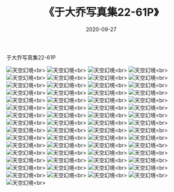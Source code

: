 ﻿---
layout: post
title: 《于大乔写真集22-61P》
date: 2020-09-27
img: http://photo.orgx.cf/性感/2020/于大乔写真集22-61P/000.jpg
tags: [美女,性感,泳衣]
---

于大乔写真集22-61P



![天空幻境](http://photo.orgx.cf/性感/2020/于大乔写真集22-61P/001.jpg''天空幻境'')<br>
![天空幻境](http://photo.orgx.cf/性感/2020/于大乔写真集22-61P/002.jpg''天空幻境'')<br>
![天空幻境](http://photo.orgx.cf/性感/2020/于大乔写真集22-61P/003.jpg''天空幻境'')<br>
![天空幻境](http://photo.orgx.cf/性感/2020/于大乔写真集22-61P/004.jpg''天空幻境'')<br>
![天空幻境](http://photo.orgx.cf/性感/2020/于大乔写真集22-61P/005.jpg''天空幻境'')<br>
![天空幻境](http://photo.orgx.cf/性感/2020/于大乔写真集22-61P/006.jpg''天空幻境'')<br>
![天空幻境](http://photo.orgx.cf/性感/2020/于大乔写真集22-61P/007.jpg''天空幻境'')<br>
![天空幻境](http://photo.orgx.cf/性感/2020/于大乔写真集22-61P/008.jpg''天空幻境'')<br>
![天空幻境](http://photo.orgx.cf/性感/2020/于大乔写真集22-61P/009.jpg''天空幻境'')<br>
![天空幻境](http://photo.orgx.cf/性感/2020/于大乔写真集22-61P/010.jpg''天空幻境'')<br>
![天空幻境](http://photo.orgx.cf/性感/2020/于大乔写真集22-61P/011.jpg''天空幻境'')<br>
![天空幻境](http://photo.orgx.cf/性感/2020/于大乔写真集22-61P/012.jpg''天空幻境'')<br>
![天空幻境](http://photo.orgx.cf/性感/2020/于大乔写真集22-61P/013.jpg''天空幻境'')<br>
![天空幻境](http://photo.orgx.cf/性感/2020/于大乔写真集22-61P/014.jpg''天空幻境'')<br>
![天空幻境](http://photo.orgx.cf/性感/2020/于大乔写真集22-61P/015.jpg''天空幻境'')<br>
![天空幻境](http://photo.orgx.cf/性感/2020/于大乔写真集22-61P/016.jpg''天空幻境'')<br>
![天空幻境](http://photo.orgx.cf/性感/2020/于大乔写真集22-61P/017.jpg''天空幻境'')<br>
![天空幻境](http://photo.orgx.cf/性感/2020/于大乔写真集22-61P/018.jpg''天空幻境'')<br>
![天空幻境](http://photo.orgx.cf/性感/2020/于大乔写真集22-61P/019.jpg''天空幻境'')<br>
![天空幻境](http://photo.orgx.cf/性感/2020/于大乔写真集22-61P/020.jpg''天空幻境'')<br>
![天空幻境](http://photo.orgx.cf/性感/2020/于大乔写真集22-61P/021.jpg''天空幻境'')<br>
![天空幻境](http://photo.orgx.cf/性感/2020/于大乔写真集22-61P/022.jpg''天空幻境'')<br>
![天空幻境](http://photo.orgx.cf/性感/2020/于大乔写真集22-61P/023.jpg''天空幻境'')<br>
![天空幻境](http://photo.orgx.cf/性感/2020/于大乔写真集22-61P/024.jpg''天空幻境'')<br>
![天空幻境](http://photo.orgx.cf/性感/2020/于大乔写真集22-61P/025.jpg''天空幻境'')<br>
![天空幻境](http://photo.orgx.cf/性感/2020/于大乔写真集22-61P/026.jpg''天空幻境'')<br>
![天空幻境](http://photo.orgx.cf/性感/2020/于大乔写真集22-61P/027.jpg''天空幻境'')<br>
![天空幻境](http://photo.orgx.cf/性感/2020/于大乔写真集22-61P/028.jpg''天空幻境'')<br>
![天空幻境](http://photo.orgx.cf/性感/2020/于大乔写真集22-61P/029.jpg''天空幻境'')<br>
![天空幻境](http://photo.orgx.cf/性感/2020/于大乔写真集22-61P/030.jpg''天空幻境'')<br>
![天空幻境](http://photo.orgx.cf/性感/2020/于大乔写真集22-61P/031.jpg''天空幻境'')<br>
![天空幻境](http://photo.orgx.cf/性感/2020/于大乔写真集22-61P/032.jpg''天空幻境'')<br>
![天空幻境](http://photo.orgx.cf/性感/2020/于大乔写真集22-61P/033.jpg''天空幻境'')<br>
![天空幻境](http://photo.orgx.cf/性感/2020/于大乔写真集22-61P/034.jpg''天空幻境'')<br>
![天空幻境](http://photo.orgx.cf/性感/2020/于大乔写真集22-61P/035.jpg''天空幻境'')<br>
![天空幻境](http://photo.orgx.cf/性感/2020/于大乔写真集22-61P/036.jpg''天空幻境'')<br>
![天空幻境](http://photo.orgx.cf/性感/2020/于大乔写真集22-61P/037.jpg''天空幻境'')<br>
![天空幻境](http://photo.orgx.cf/性感/2020/于大乔写真集22-61P/038.jpg''天空幻境'')<br>
![天空幻境](http://photo.orgx.cf/性感/2020/于大乔写真集22-61P/039.jpg''天空幻境'')<br>
![天空幻境](http://photo.orgx.cf/性感/2020/于大乔写真集22-61P/040.jpg''天空幻境'')<br>
![天空幻境](http://photo.orgx.cf/性感/2020/于大乔写真集22-61P/041.jpg''天空幻境'')<br>
![天空幻境](http://photo.orgx.cf/性感/2020/于大乔写真集22-61P/042.jpg''天空幻境'')<br>
![天空幻境](http://photo.orgx.cf/性感/2020/于大乔写真集22-61P/043.jpg''天空幻境'')<br>
![天空幻境](http://photo.orgx.cf/性感/2020/于大乔写真集22-61P/044.jpg''天空幻境'')<br>
![天空幻境](http://photo.orgx.cf/性感/2020/于大乔写真集22-61P/045.jpg''天空幻境'')<br>
![天空幻境](http://photo.orgx.cf/性感/2020/于大乔写真集22-61P/046.jpg''天空幻境'')<br>
![天空幻境](http://photo.orgx.cf/性感/2020/于大乔写真集22-61P/047.jpg''天空幻境'')<br>
![天空幻境](http://photo.orgx.cf/性感/2020/于大乔写真集22-61P/048.jpg''天空幻境'')<br>
![天空幻境](http://photo.orgx.cf/性感/2020/于大乔写真集22-61P/049.jpg''天空幻境'')<br>
![天空幻境](http://photo.orgx.cf/性感/2020/于大乔写真集22-61P/050.jpg''天空幻境'')<br>
![天空幻境](http://photo.orgx.cf/性感/2020/于大乔写真集22-61P/051.jpg''天空幻境'')<br>
![天空幻境](http://photo.orgx.cf/性感/2020/于大乔写真集22-61P/052.jpg''天空幻境'')<br>
![天空幻境](http://photo.orgx.cf/性感/2020/于大乔写真集22-61P/053.jpg''天空幻境'')<br>
![天空幻境](http://photo.orgx.cf/性感/2020/于大乔写真集22-61P/054.jpg''天空幻境'')<br>
![天空幻境](http://photo.orgx.cf/性感/2020/于大乔写真集22-61P/055.jpg''天空幻境'')<br>
![天空幻境](http://photo.orgx.cf/性感/2020/于大乔写真集22-61P/056.jpg''天空幻境'')<br>
![天空幻境](http://photo.orgx.cf/性感/2020/于大乔写真集22-61P/057.jpg''天空幻境'')<br>
![天空幻境](http://photo.orgx.cf/性感/2020/于大乔写真集22-61P/058.jpg''天空幻境'')<br>
![天空幻境](http://photo.orgx.cf/性感/2020/于大乔写真集22-61P/059.jpg''天空幻境'')<br>
![天空幻境](http://photo.orgx.cf/性感/2020/于大乔写真集22-61P/060.jpg''天空幻境'')<br>
![天空幻境](http://photo.orgx.cf/性感/2020/于大乔写真集22-61P/061.jpg''天空幻境'')<br>